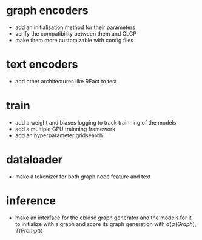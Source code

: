 # graph encoders
- add an initialisation method for their parameters
- verify the compatibility between them and CLGP
- make them more customizable with config files

# text encoders
- add other architectures like REact to test

# train
- add a weight and biases logging to track trainning of the models
- add a multiple GPU trainning framework
- add an hyperparameter gridsearch

# dataloader
- make a tokenizer for both graph node feature and text

# inference
- make an interface for the ebiose graph generator and the models for it to initialize with a graph and score its graph generation with 
$d(\varphi (Graph), T(Prompt) )$